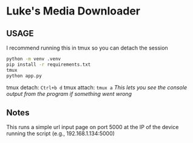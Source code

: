 # Luke's Media Downloader

## USAGE
I recommend running this in tmux so you can detach the session
```bash
python -m venv .venv
pip install -r requirements.txt
tmux
python app.py
```
tmux detach: `Ctrl+b d`
tmux attach: `tmux a`
<em>This lets you see the console output from the program if something went wrong</em>

## Notes
This runs a simple url input page on port 5000 at the IP of the device running the script (e.g., 192.168.1.134:5000)
